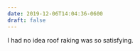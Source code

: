 ```yaml
---
date: 2019-12-06T14:04:36-0600
draft: false
---
```




I had no idea roof raking was so satisfying.



